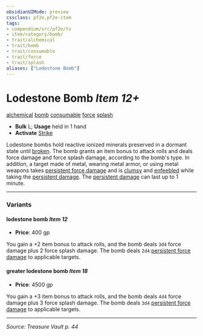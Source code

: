 ```yaml
---
obsidianUIMode: preview
cssclass: pf2e,pf2e-item
tags:
- compendium/src/pf2e/tv
- item/category/bomb/
- trait/alchemical
- trait/bomb
- trait/consumable
- trait/force
- trait/splash
aliases: ["Lodestone Bomb"]
---
```

# Lodestone Bomb *Item 12+*  
[alchemical](alchemical.md "Alchemical Item Trait")  [bomb](bomb.md "Bomb Item Trait")  [consumable](consumable.md "Consumable Item Trait")  [force](force.md "Force Energy & Element Trait")  [splash](splash.md "Splash Weapon Trait")  

- **Bulk** L; **Usage** held in 1 hand
- **Activate** [Strike](strike.md)

Lodestone bombs hold reactive ionized minerals preserved in a dormant state until [broken](conditions.md#Broken). The bomb grants an item bonus to attack rolls and deals force damage and force splash damage, according to the bomb's type. In addition, a target made of metal, wearing metal armor, or using metal weapons takes [persistent force damage](conditions.md#Persistent%20Damage) and is [clumsy](conditions.md#Clumsy) and [enfeebled](conditions.md#Enfeebled) while taking the [persistent damage](conditions.md#Persistent%20Damage). The [persistent damage](conditions.md#Persistent%20Damage) can last up to 1 minute.

---

### Variants

#### lodestone bomb *Item 12*

- **Price**: 400 gp

You gain a +2 item bonus to attack rolls, and the bomb deals `3d4` force damage plus 2 force splash damage. The bomb deals `2d4` [persistent force damage](conditions.md#Persistent%20Damage) to applicable targets.

#### greater lodestone bomb *Item 18*

- **Price**: 4500 gp

You gain a +3 item bonus to attack rolls, and the bomb deals `4d4` force damage plus 3 force splash damage. The bomb deals `3d4` [persistent force damage](conditions.md#Persistent%20Damage) to applicable targets.

---
*Source: Treasure Vault p. 44*